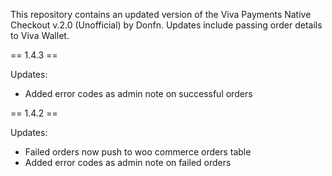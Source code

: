 This repository contains an updated version of the Viva Payments Native Checkout v.2.0 (Unofficial) by Donfn.
Updates include passing order details to Viva Wallet.

== 1.4.3 ==

Updates:

- Added error codes as admin note on successful orders

== 1.4.2 ==

Updates:

- Failed orders now push to woo commerce orders table
- Added error codes as admin note on failed orders